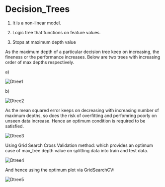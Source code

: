 # Decision_Trees

1. It is a non-linear model.

2. Logic tree that functions on feature values.

3. Stops at maximum depth value

As the maximum depth of a particular decision tree keep on increasing, the fineness or the performance increases.
Below are two trees with increasing order of max depths respectively.


a)

![Dtree1](https://user-images.githubusercontent.com/55191934/75621751-671ba400-5bbe-11ea-98e7-67063d960333.PNG)

b)

![Dtree2](https://user-images.githubusercontent.com/55191934/75621753-7864b080-5bbe-11ea-8f63-3bf93faa8d07.PNG)


As the mean squared error keeps on decreasing with increasing number of maximum depths, so does the risk of overfitting and perfomring poorly on unseen data increase. Hence an optimum condition is required to be satisfied.


![Dtree3](https://user-images.githubusercontent.com/55191934/75621771-be217900-5bbe-11ea-82ef-2e23cc247da6.PNG)

Using Grid Search Cross Validation method: which provides an optimum case of max_tree depth value on splitting data into 
train and test data. 



![Dtree4](https://user-images.githubusercontent.com/55191934/75622448-638c1b00-5bc6-11ea-9932-ee619cd19307.PNG)

And hence using the optimum plot via GridSearchCV:

![Dtree5](https://user-images.githubusercontent.com/55191934/75622463-8a4a5180-5bc6-11ea-8be5-3682f9a99202.PNG)


